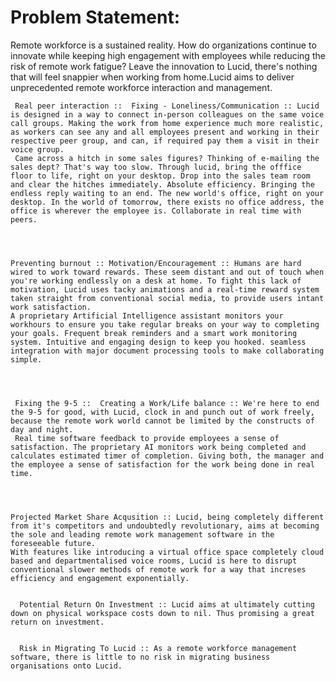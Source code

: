 <H1> Problem Statement: </H1>

Remote workforce is a sustained reality. How do organizations continue to innovate while keeping high engagement with employees while reducing the risk of remote work fatigue? Leave the innovation to Lucid, there's nothing that will feel snappier when working from home.Lucid aims to deliver unprecedented remote workforce interaction and management.


     
     
     Real peer interaction ::  Fixing - Loneliness/Communication :: Lucid is designed in a way to connect in-person colleagues on the same voice call groups. Making the work from home experience much more realistic, as workers can see any and all employees present and working in their respective peer group, and can, if required pay them a visit in their voice group. 
     Came across a hitch in some sales figures? Thinking of e-mailing the sales dept? That's way too slow. Through lucid, bring the offfice floor to life, right on your desktop. Drop into the sales team room and clear the hitches immediately. Absolute efficiency. Bringing the endless reply waiting to an end. The new world's office, right on your desktop. In the world of tomorrow, there exists no office address, the office is wherever the employee is. Collaborate in real time with peers. 
     
     
    
    
    Preventing burnout :: Motivation/Encouragement :: Humans are hard wired to work toward rewards. These seem distant and out of touch when you're working endlessly on a desk at home. To fight this lack of motivation, Lucid uses tacky animations and a real-time reward system taken straight from conventional social media, to provide users intant work satisfaction. 
    A proprietary Artificial Intelligence assistant monitors your workhours to ensure you take regular breaks on your way to completing your goals. Frequent break reminders and a smart work monitoring  system. Intuitive and engaging design to keep you hooked. seamless integration with major document processing tools to make collaborating simple.
     
     
     
     
     Fixing the 9-5 ::  Creating a Work/Life balance :: We're here to end the 9-5 for good, with Lucid, clock in and punch out of work freely, because the remote work world cannot be limited by the constructs of day and night. 
     Real time software feedback to provide employees a sense of satisfaction. The proprietary AI monitors work being completed and calculates estimated timer of completion. Giving both, the manager and the employee a sense of satisfaction for the work being done in real time.
     
     
    
    
    Projected Market Share Acqusition :: Lucid, being completely different from it's competitors and undoubtedly revolutionary, aims at becoming the sole and leading remote work management software in the foreseeable future. 
    With features like introducing a virtual office space completely cloud based and departmentalised voice rooms, Lucid is here to disrupt conventional slower methods of remote work for a way that increses efficiency and engagement exponentially.
      
      
      Potential Return On Investment :: Lucid aims at ultimately cutting down on physical workspace costs down to nil. Thus promising a great return on investment. 
      
      
      Risk in Migrating To Lucid :: As a remote workforce management software, there is little to no risk in migrating business organisations onto Lucid.
